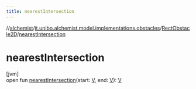 ```yaml
---
title: nearestIntersection
---
```

//[alchemist](../../../index.html)/[it.unibo.alchemist.model.implementations.obstacles](../index.html)/[RectObstacle2D](index.html)/[nearestIntersection](nearest-intersection.html)



# nearestIntersection



[jvm]\
open fun [nearestIntersection](nearest-intersection.html)(start: [V](index.html), end: [V](index.html)): [V](index.html)




